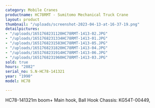 ```yaml
---
category: Mobile Cranes
productname: HC78RMT - Sumitomo Mechanical Truck Crane
layout: product
thumbnail: "/uploads/screenshot-2023-04-13-at-16-37-19.png"
detailpictures:
- "/uploads/1651768231120HC78RMT-1413-02.JPG"
- "/uploads/1651768231334HC78RMT-1413-01.JPG"
- "/uploads/1651768231583HC78RMT-1413-05.JPG"
- "/uploads/1651768231820HC78RMT-1413-04.JPG"
- "/uploads/1651768231914HC78RMT-1413-06.JPG"
- "/uploads/1651768231960HC78RMT-1413-03.JPG"
sold: true
hours: "2882"
serial_no: S.N-HC78-141321
year: "1990"
model: HC78

---
```

HC78-141321m boom+ Main hook, Ball Hook Chassis: KG54T-00449,   